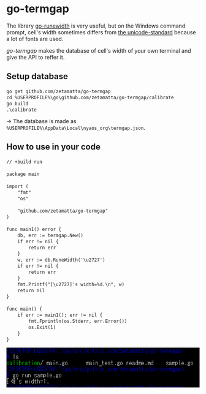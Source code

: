 go-termgap
==========

The library [go-runewidth](https://github.com/mattn/go-runewidth) is very 
useful, but on the Windows command prompt,
cell's width sometimes differs from 
[the unicode-standard](https://unicode.org/Public/12.1.0/ucd/EastAsianWidth.txt)
because a lot of fonts are used.

*go-termgap* makes the database of cell's width of your own terminal 
and give the API to reffer it.

Setup database
--------------

    go get github.com/zetamatta/go-termgap
    cd %USERPROFILE%\go\github.com/zetamatta/go-termgap/calibrate
    go build
    .\calibrate

-> The database is made as `%USERPROFILE%\AppData\Local\nyaos_org\termgap.json`.

How to use in your code
-----------------------

    // +build run

    package main

    import (
        "fmt"
        "os"

        "github.com/zetamatta/go-termgap"
    )

    func main1() error {
        db, err := termgap.New()
        if err != nil {
            return err
        }
        w, err := db.RuneWidth('\u2727')
        if err != nil {
            return err
        }
        fmt.Printf("[\u2727]'s width=%d.\n", w)
        return nil
    }

    func main() {
        if err := main1(); err != nil {
            fmt.Fprintln(os.Stderr, err.Error())
            os.Exit(1)
        }
    }

<img src="./sample.png" />
